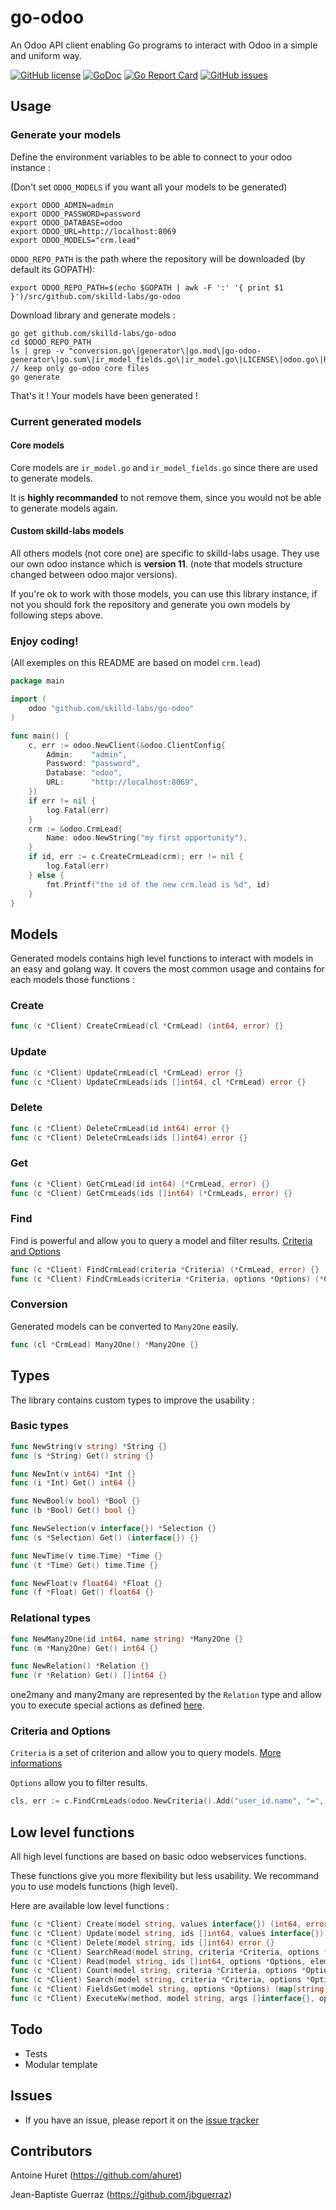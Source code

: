 # go-odoo

An Odoo API client enabling Go programs to interact with Odoo in a simple and uniform way.

[![GitHub license](https://img.shields.io/github/license/skilld-labs/go-odoo.svg)](https://github.com/skilld-labs/go-odoo/blob/master/LICENSE)
[![GoDoc](https://godoc.org/github.com/skilld-labs/go-odoo?status.svg)](https://pkg.go.dev/github.com/skilld-labs/go-odoo?tab=doc)
[![Go Report Card](https://goreportcard.com/badge/github.com/skilld-labs/go-odoo)](https://goreportcard.com/report/github.com/skilld-labs/go-odoo)
[![GitHub issues](https://img.shields.io/github/issues/skilld-labs/go-odoo.svg)](https://github.com/skilld-labs/go-odoo/issues)

## Usage

### Generate your models


Define the environment variables to be able to connect to your odoo instance :

(Don't set `ODOO_MODELS` if you want all your models to be generated)

```
export ODOO_ADMIN=admin
export ODOO_PASSWORD=password
export ODOO_DATABASE=odoo
export ODOO_URL=http://localhost:8069
export ODOO_MODELS="crm.lead"
```

`ODOO_REPO_PATH` is the path where the repository will be downloaded (by default its GOPATH):
```
export ODOO_REPO_PATH=$(echo $GOPATH | awk -F ':' '{ print $1 }')/src/github.com/skilld-labs/go-odoo
```

Download library and generate models :
```
go get github.com/skilld-labs/go-odoo
cd $ODOO_REPO_PATH
ls | grep -v "conversion.go\|generator\|go.mod\|go-odoo-generator\|go.sum\|ir_model_fields.go\|ir_model.go\|LICENSE\|odoo.go\|README.md\|types.go\|version.go" // keep only go-odoo core files
go generate
```

That's it ! Your models have been generated !

### Current generated models

#### Core models

Core models are `ir_model.go` and `ir_model_fields.go` since there are used to generate models.

It is **highly recommanded** to not remove them, since you would not be able to generate models again.

#### Custom skilld-labs models

All others models (not core one) are specific to skilld-labs usage. They use our own odoo instance which is **version 11**. (note that models structure changed between odoo major versions).

If you're ok to work with those models, you can use this library instance, if not you should fork the repository and generate you own models by following steps above.

### Enjoy coding!

(All exemples on this README are based on model `crm.lead`)

```go
package main

import (
	odoo "github.com/skilld-labs/go-odoo"
)

func main() {
	c, err := odoo.NewClient(&odoo.ClientConfig{
		Admin:    "admin",
		Password: "password",
		Database: "odoo",
		URL:      "http://localhost:8069",
	})
	if err != nil {
		log.Fatal(err)
	}
	crm := &odoo.CrmLead{
		Name: odoo.NewString("my first opportunity"),
	}
	if id, err := c.CreateCrmLead(crm); err != nil {
		log.Fatal(err)
	} else {
		fmt.Printf("the id of the new crm.lead is %d", id)
	}
}
```

## Models

Generated models contains high level functions to interact with models in an easy and golang way.
It covers the most common usage and contains for each models those functions :

### Create
```go
func (c *Client) CreateCrmLead(cl *CrmLead) (int64, error) {}
```

### Update
```go
func (c *Client) UpdateCrmLead(cl *CrmLead) error {}
func (c *Client) UpdateCrmLeads(ids []int64, cl *CrmLead) error {}
```

### Delete
```go
func (c *Client) DeleteCrmLead(id int64) error {}
func (c *Client) DeleteCrmLeads(ids []int64) error {}
```

### Get
```go
func (c *Client) GetCrmLead(id int64) (*CrmLead, error) {}
func (c *Client) GetCrmLeads(ids []int64) (*CrmLeads, error) {}
```

### Find
Find is powerful and allow you to query a model and filter results. [Criteria and Options](#criteria-and-options)

```go
func (c *Client) FindCrmLead(criteria *Criteria) (*CrmLead, error) {}
func (c *Client) FindCrmLeads(criteria *Criteria, options *Options) (*CrmLeads, error) {}
```

### Conversion
Generated models can be converted to `Many2One` easily.
```go
func (cl *CrmLead) Many2One() *Many2One {}
```

## Types

The library contains custom types to improve the usability :

### Basic types

```go
func NewString(v string) *String {}
func (s *String) Get() string {}

func NewInt(v int64) *Int {}
func (i *Int) Get() int64 {}

func NewBool(v bool) *Bool {}
func (b *Bool) Get() bool {}

func NewSelection(v interface{}) *Selection {}
func (s *Selection) Get() (interface{}) {}

func NewTime(v time.Time) *Time {}
func (t *Time) Get() time.Time {}

func NewFloat(v float64) *Float {}
func (f *Float) Get() float64 {}
```

### Relational types

```go
func NewMany2One(id int64, name string) *Many2One {}
func (m *Many2One) Get() int64 {}

func NewRelation() *Relation {}
func (r *Relation) Get() []int64 {}
```
one2many and many2many are represented by the `Relation` type and allow you to execute special actions as defined [here](https://www.odoo.com/documentation/13.0/reference/orm.html#odoo.models.Model.write).

### Criteria and Options

`Criteria` is a set of criterion and allow you to query models. [More informations](https://www.odoo.com/documentation/13.0/reference/orm.html#search-domains)

`Options` allow you to filter results.

```go
cls, err := c.FindCrmLeads(odoo.NewCriteria().Add("user_id.name", "=", "John Doe"), odoo.NewOptions().Limit(2))
```

## Low level functions

All high level functions are based on basic odoo webservices functions.

These functions give you more flexibility but less usability. We recommand you to use models functions (high level).

Here are available low level functions :

```go
func (c *Client) Create(model string, values interface{}) (int64, error) {}
func (c *Client) Update(model string, ids []int64, values interface{}) error {}
func (c *Client) Delete(model string, ids []int64) error {}
func (c *Client) SearchRead(model string, criteria *Criteria, options *Options, elem interface{}) error {}
func (c *Client) Read(model string, ids []int64, options *Options, elem interface{}) error {}
func (c *Client) Count(model string, criteria *Criteria, options *Options) (int64, error) {}
func (c *Client) Search(model string, criteria *Criteria, options *Options) ([]int64, error) {}
func (c *Client) FieldsGet(model string, options *Options) (map[string]interface{}, error) {}
func (c *Client) ExecuteKw(method, model string, args []interface{}, options *Options) (interface{}, error) {}
```

## Todo

- Tests
- Modular template

## Issues

- If you have an issue, please report it on the [issue tracker](https://github.com/skilld-labs/go-odoo/issues)

## Contributors

Antoine Huret (https://github.com/ahuret)

Jean-Baptiste Guerraz (https://github.com/jbguerraz)
